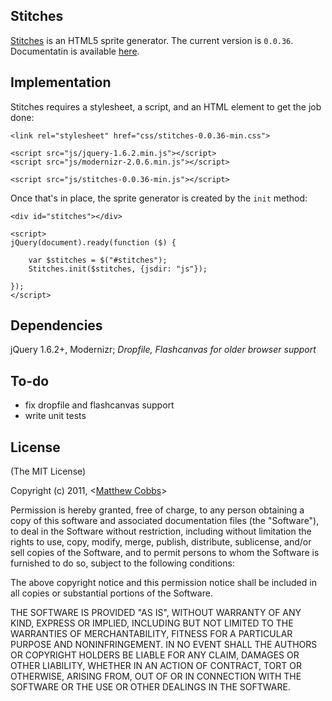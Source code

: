 ## Stitches

[Stitches](http://draeton.github.com/stitches/) is an HTML5 sprite generator.
The current version is `0.0.36`. Documentatin is available
[here](http://draeton.github.com/stitches/docs/main.html).

## Implementation

Stitches requires a stylesheet, a script, and an HTML element to get the job done:

    <link rel="stylesheet" href="css/stitches-0.0.36-min.css">

    <script src="js/jquery-1.6.2.min.js"></script>
    <script src="js/modernizr-2.0.6.min.js"></script>

    <script src="js/stitches-0.0.36-min.js"></script>

Once that's in place, the sprite generator is created by the `init` method:

    <div id="stitches"></div>

    <script>
    jQuery(document).ready(function ($) {

        var $stitches = $("#stitches");
        Stitches.init($stitches, {jsdir: "js"});

    });
    </script>

## Dependencies

jQuery 1.6.2+, Modernizr; *Dropfile, Flashcanvas for older browser support*

## To-do

* fix dropfile and flashcanvas support
* write unit tests

## License

(The MIT License)

Copyright (c) 2011, <[Matthew Cobbs](mailto:draeton@gmail.com)>

Permission is hereby granted, free of charge, to any person obtaining
a copy of this software and associated documentation files (the
"Software"), to deal in the Software without restriction, including
without limitation the rights to use, copy, modify, merge, publish,
distribute, sublicense, and/or sell copies of the Software, and to
permit persons to whom the Software is furnished to do so, subject to
the following conditions:

The above copyright notice and this permission notice shall be included
in all copies or substantial portions of the Software.

THE SOFTWARE IS PROVIDED "AS IS", WITHOUT WARRANTY OF ANY KIND, EXPRESS
OR IMPLIED, INCLUDING BUT NOT LIMITED TO THE WARRANTIES OF
MERCHANTABILITY, FITNESS FOR A PARTICULAR PURPOSE AND NONINFRINGEMENT.
IN NO EVENT SHALL THE AUTHORS OR COPYRIGHT HOLDERS BE LIABLE FOR ANY
CLAIM, DAMAGES OR OTHER LIABILITY, WHETHER IN AN ACTION OF CONTRACT,
TORT OR OTHERWISE, ARISING FROM, OUT OF OR IN CONNECTION WITH THE
SOFTWARE OR THE USE OR OTHER DEALINGS IN THE SOFTWARE.